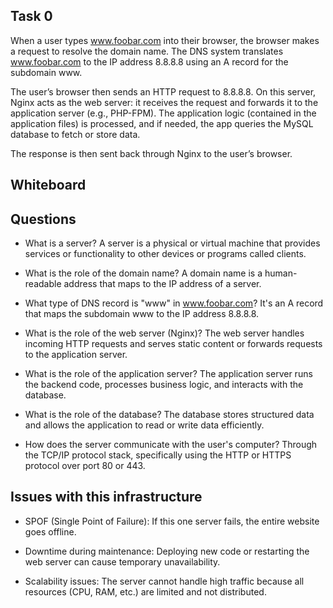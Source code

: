 ## Task 0

When a user types www.foobar.com into their browser, the browser makes a request to resolve the domain name. The DNS system translates www.foobar.com to the IP address 8.8.8.8 using an A record for the subdomain www.

The user’s browser then sends an HTTP request to 8.8.8.8. On this server, Nginx acts as the web server: it receives the request and forwards it to the application server (e.g., PHP-FPM). The application logic (contained in the application files) is processed, and if needed, the app queries the MySQL database to fetch or store data.

The response is then sent back through Nginx to the user’s browser.

## Whiteboard



## Questions

- What is a server?
A server is a physical or virtual machine that provides services or functionality to other devices or programs called clients.

- What is the role of the domain name?
A domain name is a human-readable address that maps to the IP address of a server.

- What type of DNS record is "www" in www.foobar.com?
It's an A record that maps the subdomain www to the IP address 8.8.8.8.

- What is the role of the web server (Nginx)?
The web server handles incoming HTTP requests and serves static content or forwards requests to the application server.

- What is the role of the application server?
The application server runs the backend code, processes business logic, and interacts with the database.

- What is the role of the database?
The database stores structured data and allows the application to read or write data efficiently.

- How does the server communicate with the user's computer?
Through the TCP/IP protocol stack, specifically using the HTTP or HTTPS protocol over port 80 or 443.

## Issues with this infrastructure

- SPOF (Single Point of Failure):
If this one server fails, the entire website goes offline.

- Downtime during maintenance:
Deploying new code or restarting the web server can cause temporary unavailability.

- Scalability issues:
The server cannot handle high traffic because all resources (CPU, RAM, etc.) are limited and not distributed.